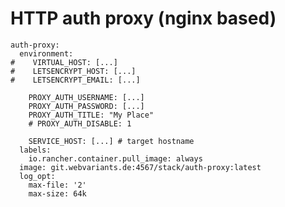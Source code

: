 # HTTP auth proxy (nginx based)

    auth-proxy:
      environment:
    #    VIRTUAL_HOST: [...]
    #    LETSENCRYPT_HOST: [...]
    #    LETSENCRYPT_EMAIL: [...]

        PROXY_AUTH_USERNAME: [...]
        PROXY_AUTH_PASSWORD: [...]
        PROXY_AUTH_TITLE: "My Place"
        # PROXY_AUTH_DISABLE: 1

        SERVICE_HOST: [...] # target hostname
      labels:
        io.rancher.container.pull_image: always
      image: git.webvariants.de:4567/stack/auth-proxy:latest
      log_opt:
        max-file: '2'
        max-size: 64k

